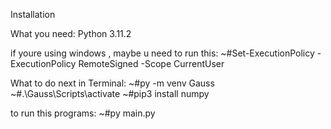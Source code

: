Installation

What you need:
Python 3.11.2

if youre using windows , maybe u need to run this:
~#Set-ExecutionPolicy -ExecutionPolicy RemoteSigned -Scope CurrentUser

What to do next in Terminal:
~#py -m venv Gauss
~#.\Gauss\Scripts\activate
~#pip3 install numpy

to run this programs:
~#py main.py